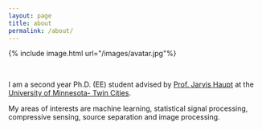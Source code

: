 ```yaml
---
layout: page
title: about
permalink: /about/
---
```

{% include image.html url="/images/avatar.jpg"%}


<br/>







I am a second year Ph.D. (EE) student advised by [Prof. Jarvis Haupt](http://www.ece.umn.edu/~jdhaupt/) at the [University of Minnesota- Twin Cities](http://www.ece.umn.edu/). 

My areas of interests are machine learning, statistical signal processing, compressive sensing, source separation and image processing.
